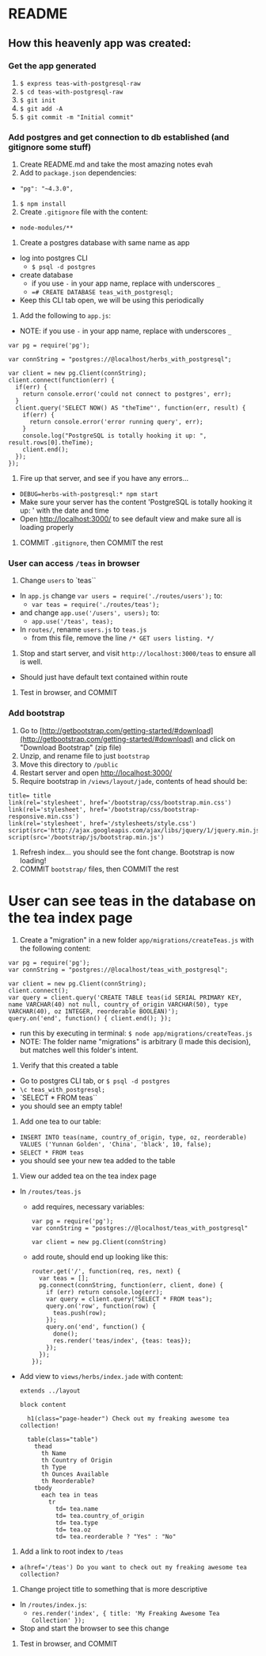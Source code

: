 # README

## How this heavenly app was created:

### Get the app generated

1. `$ express teas-with-postgresql-raw`
1. `$ cd teas-with-postgresql-raw`
1. `$ git init`
1. `$ git add -A`
1. `$ git commit -m "Initial commit"`

### Add postgres and get connection to db established (and gitignore some stuff)

1. Create README.md and take the most amazing notes evah
1. Add to `package.json` dependencies:
  * `"pg": "~4.3.0",`
1. `$ npm install`
1. Create `.gitignore` file with the content:
  * `node-modules/**`
1. Create a postgres database with same name as app
  * log into postgres CLI
    * `$ psql -d postgres`
  * create database
    * if you use `-` in your app name, replace with underscores `_`
    * `=# CREATE DATABASE teas_with_postgresql;`
  * Keep this CLI tab open, we will be using this periodically
1. Add the following to `app.js`:
  * NOTE: if you use `-` in your app name, replace with underscores `_`

  ```
  var pg = require('pg');

  var connString = "postgres://@localhost/herbs_with_postgresql";

  var client = new pg.Client(connString);
  client.connect(function(err) {
    if(err) {
      return console.error('could not connect to postgres', err);
    }
    client.query('SELECT NOW() AS "theTime"', function(err, result) {
      if(err) {
        return console.error('error running query', err);
      }
      console.log("PostgreSQL is totally hooking it up: ", result.rows[0].theTime);
      client.end();
    });
  });
  ```
1. Fire up that server, and see if you have any errors...
  * `DEBUG=herbs-with-postgresql:* npm start`
  * Make sure your server has the content 'PostgreSQL is totally hooking it up: ' with the date and time
  * Open [http://localhost:3000/](http://localhost:3000/) to see default view and make sure all is loading properly
1. COMMIT `.gitignore`, then COMMIT the rest

### User can access `/teas` in browser

1. Change `users` to `teas``
  * In `app.js` change `var users = require('./routes/users');` to:
    * `var teas = require('./routes/teas');`
  * and change `app.use('/users', users);` to:
    * `app.use('/teas', teas);`
  * In `routes/`, rename `users.js` to `teas.js`
    * from this file, remove the line `/* GET users listing. */`
1. Stop and start server, and visit `http://localhost:3000/teas` to ensure all is well.
  * Should just have default text contained within route
1. Test in browser, and COMMIT

### Add bootstrap

1. Go to [http://getbootstrap.com/getting-started/#download](http://getbootstrap.com/getting-started/#download) and click on "Download Bootstrap" (zip file)
1. Unzip, and rename file to just `bootstrap`
1. Move this directory to `/public`
1. Restart server and open [http://localhost:3000/](http://localhost:3000/)
1. Require bootstrap in `/views/layout/jade`, contents of head should be:

  ```
  title= title
  link(rel='stylesheet', href='/bootstrap/css/bootstrap.min.css')
  link(rel='stylesheet', href='/bootstrap/css/bootstrap-responsive.min.css')
  link(rel='stylesheet', href='/stylesheets/style.css')
  script(src='http://ajax.googleapis.com/ajax/libs/jquery/1/jquery.min.js')
  script(src='/bootstrap/js/bootstrap.min.js')
  ```

1. Refresh index... you should see the font change. Bootstrap is now loading!
1. COMMIT `bootstrap/` files, then COMMIT the rest

# User can see teas in the database on the tea index page

1. Create a "migration" in a new folder `app/migrations/createTeas.js` with the following content:

  ```
  var pg = require('pg');
  var connString = "postgres://@localhost/teas_with_postgresql";

  var client = new pg.Client(connString);
  client.connect();
  var query = client.query('CREATE TABLE teas(id SERIAL PRIMARY KEY, name VARCHAR(40) not null, country_of_origin VARCHAR(50), type VARCHAR(40), oz INTEGER, reorderable BOOLEAN)');
  query.on('end', function() { client.end(); });
  ```

  * run this by executing in terminal: `$ node app/migrations/createTeas.js`
  * NOTE: The folder name "migrations" is arbitrary (I made this decision), but matches well this folder's intent.
1. Verify that this created a table
  * Go to postgres CLI tab, or `$ psql -d postgres`
  * `\c teas_with_postgresql;`
  * `SELECT * FROM teas``
  * you should see an empty table!
1. Add one tea to our table:
  * `INSERT INTO teas(name, country_of_origin, type, oz, reorderable) VALUES ('Yunnan Golden', 'China', 'black', 10, false);`
  * `SELECT * FROM teas`
  * you should see your new tea added to the table
1. View our added tea on the tea index page
  * In `/routes/teas.js`
    * add requires, necessary variables:

      ```
      var pg = require('pg');
      var connString = "postgres://@localhost/teas_with_postgresql"

      var client = new pg.Client(connString)
      ```

    * add route, should end up looking like this:

      ```
      router.get('/', function(req, res, next) {
        var teas = [];
        pg.connect(connString, function(err, client, done) {
          if (err) return console.log(err);
          var query = client.query("SELECT * FROM teas");
          query.on('row', function(row) {
            teas.push(row);
          });
          query.on('end', function() {
            done();
            res.render('teas/index', {teas: teas});
          });
        });
      });
      ```

  * Add view to `views/herbs/index.jade` with content:

    ```
    extends ../layout

    block content

      h1(class="page-header") Check out my freaking awesome tea collection!

      table(class="table")
        thead
          th Name
          th Country of Origin
          th Type
          th Ounces Available
          th Reorderable?
        tbody
          each tea in teas
            tr
              td= tea.name
              td= tea.country_of_origin
              td= tea.type
              td= tea.oz
              td= tea.reorderable ? "Yes" : "No"
    ```

1. Add a link to root index to `/teas`
  * `a(href='/teas') Do you want to check out my freaking awesome tea collection?`
1. Change project title to something that is more descriptive
  * In `/routes/index.js`:
    * `res.render('index', { title: 'My Freaking Awesome Tea Collection' });`
  * Stop and start the browser to see this change
1. Test in browser, and COMMIT
